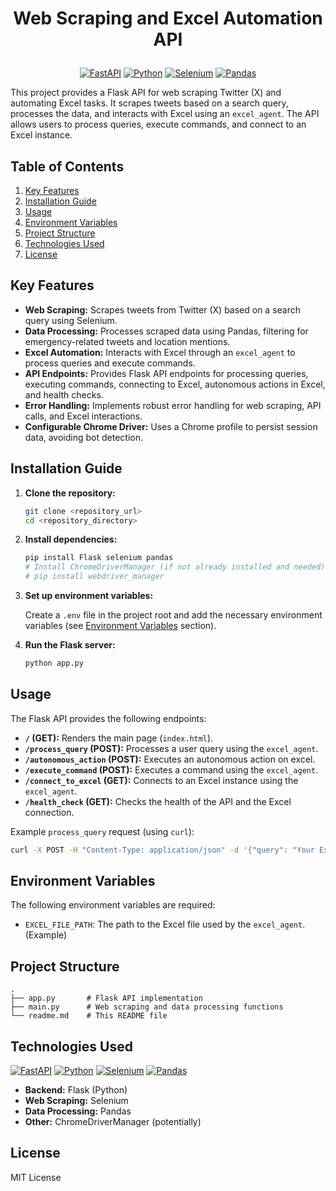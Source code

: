 # <p align="center">Web Scraping and Excel Automation API</p>

<p align="center">
  <a href="#"><img src="https://img.shields.io/badge/FastAPI-005571?style=for-the-badge&logo=fastapi" alt="FastAPI"></a>
  <a href="#"><img src="https://img.shields.io/badge/Python-3776AB?style=for-the-badge&logo=python&logoColor=white" alt="Python"></a>
  <a href="#"><img src="https://img.shields.io/badge/Selenium-4DB33D?style=for-the-badge&logo=selenium" alt="Selenium"></a>
  <a href="#"><img src="https://img.shields.io/badge/pandas-150458?style=for-the-badge&logo=pandas&logoColor=white" alt="Pandas"></a>
</p>

This project provides a Flask API for web scraping Twitter (X) and automating Excel tasks. It scrapes tweets based on a search query, processes the data, and interacts with Excel using an `excel_agent`. The API allows users to process queries, execute commands, and connect to an Excel instance.

## Table of Contents

1. [Key Features](#key-features)
2. [Installation Guide](#installation-guide)
3. [Usage](#usage)
4. [Environment Variables](#environment-variables)
5. [Project Structure](#project-structure)
6. [Technologies Used](#technologies-used)
7. [License](#license)

## Key Features

- **Web Scraping:** Scrapes tweets from Twitter (X) based on a search query using Selenium.
- **Data Processing:** Processes scraped data using Pandas, filtering for emergency-related tweets and location mentions.
- **Excel Automation:** Interacts with Excel through an `excel_agent` to process queries and execute commands.
- **API Endpoints:** Provides Flask API endpoints for processing queries, executing commands, connecting to Excel, autonomous actions in Excel, and health checks.
- **Error Handling:** Implements robust error handling for web scraping, API calls, and Excel interactions.
- **Configurable Chrome Driver:** Uses a Chrome profile to persist session data, avoiding bot detection.

## Installation Guide

1.  **Clone the repository:**

    ```bash
    git clone <repository_url>
    cd <repository_directory>
    ```

2.  **Install dependencies:**

    ```bash
    pip install Flask selenium pandas
    # Install ChromeDriverManager (if not already installed and needed)
    # pip install webdriver_manager
    ```

3.  **Set up environment variables:**

    Create a `.env` file in the project root and add the necessary environment variables (see [Environment Variables](#environment-variables) section).

4.  **Run the Flask server:**

    ```bash
    python app.py
    ```

## Usage

The Flask API provides the following endpoints:

-   **`/` (GET):** Renders the main page (`index.html`).
-   **`/process_query` (POST):** Processes a user query using the `excel_agent`.
-   **`/autonomous_action` (POST):** Executes an autonomous action on excel.
-   **`/execute_command` (POST):** Executes a command using the `excel_agent`.
-   **`/connect_to_excel` (GET):** Connects to an Excel instance using the `excel_agent`.
-   **`/health_check` (GET):** Checks the health of the API and the Excel connection.

Example `process_query` request (using `curl`):

```bash
curl -X POST -H "Content-Type: application/json" -d '{"query": "Your Excel Query"}' http://localhost:5000/process_query
```

## Environment Variables

The following environment variables are required:

-   `EXCEL_FILE_PATH`: The path to the Excel file used by the `excel_agent`.  (Example)

## Project Structure

```
.
├── app.py       # Flask API implementation
├── main.py      # Web scraping and data processing functions
└── readme.md    # This README file
```

## Technologies Used

<p align="left">
  <a href="#"><img src="https://img.shields.io/badge/FastAPI-005571?style=for-the-badge&logo=fastapi" alt="FastAPI"></a>
  <a href="#"><img src="https://img.shields.io/badge/Python-3776AB?style=for-the-badge&logo=python&logoColor=white" alt="Python"></a>
  <a href="#"><img src="https://img.shields.io/badge/Selenium-4DB33D?style=for-the-badge&logo=selenium" alt="Selenium"></a>
  <a href="#"><img src="https://img.shields.io/badge/pandas-150458?style=for-the-badge&logo=pandas&logoColor=white" alt="Pandas"></a>
</p>

-   **Backend:** Flask (Python)
-   **Web Scraping:** Selenium
-   **Data Processing:** Pandas
-   **Other:** ChromeDriverManager (potentially)

## License

MIT License
